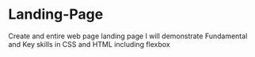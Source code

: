 # Landing-Page
Create and entire web page landing page
I will demonstrate Fundamental and Key skills in CSS and HTML including flexbox
